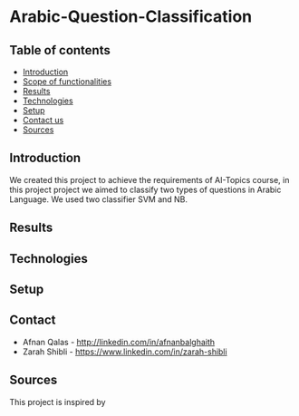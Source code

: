 # Arabic-Question-Classification
## Table of contents
* [Introduction](#introduction)
* [Scope of functionalities](#scope-of-functionalities)
* [Results](#results)
* [Technologies](#technologies)
* [Setup](#setup)
* [Contact us](#contact-us)
* [Sources](#sources)

## Introduction
We created this project to achieve the requirements of AI-Topics course, in this project project we aimed to classify two types of questions in Arabic Language. We used two classifier SVM and NB.

## Results

## Technologies


## Setup


## Contact
* Afnan Qalas - http://linkedin.com/in/afnanbalghaith
* Zarah Shibli - https://www.linkedin.com/in/zarah-shibli

## Sources
This project is inspired by 
